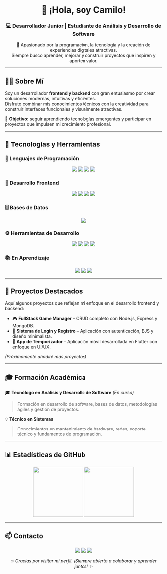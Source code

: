 <!-- Encabezado principal -->
<div align="center">

# 👋 ¡Hola, soy Camilo!
### 💻 Desarrollador Junior | Estudiante de Análisis y Desarrollo de Software  

🚀 Apasionado por la programación, la tecnología y la creación de experiencias digitales atractivas.  
Siempre busco aprender, mejorar y construir proyectos que inspiren y aporten valor.  

---

</div>

## 👨‍💻 Sobre Mí

Soy un desarrollador **frontend y backend** con gran entusiasmo por crear soluciones modernas, intuitivas y eficientes.  
Disfruto combinar mis conocimientos técnicos con la creatividad para construir interfaces funcionales y visualmente atractivas.  

🎯 **Objetivo:** seguir aprendiendo tecnologías emergentes y participar en proyectos que impulsen mi crecimiento profesional.  

---

## 🧩 Tecnologías y Herramientas

### 🧠 **Lenguajes de Programación**
<p align="center">
  <img src="https://img.shields.io/badge/JavaScript-F7DF1E?style=flat&logo=javascript&logoColor=black" />
  <img src="https://img.shields.io/badge/Node.js-339933?style=flat&logo=nodedotjs&logoColor=white" />
  <img src="https://img.shields.io/badge/.NET-512BD4?style=flat&logo=dotnet&logoColor=white" />
  <img src="https://img.shields.io/badge/C-00599C?style=flat&logo=c&logoColor=white" />
</p>

### 🎨 **Desarrollo Frontend**
<p align="center">
  <img src="https://img.shields.io/badge/React-20232A?style=flat&logo=react&logoColor=61DAFB" />
  <img src="https://img.shields.io/badge/HTML5-E34F26?style=flat&logo=html5&logoColor=white" />
  <img src="https://img.shields.io/badge/CSS3-1572B6?style=flat&logo=css3&logoColor=white" />
  <img src="https://img.shields.io/badge/TailwindCSS-38B2AC?style=flat&logo=tailwind-css&logoColor=white" />
</p>

### 🗄️ **Bases de Datos**
<p align="center">
  <img src="https://img.shields.io/badge/MySQL-00000F?style=flat&logo=mysql&logoColor=white" />
</p>

### ⚙️ **Herramientas de Desarrollo**
<p align="center">
  <img src="https://img.shields.io/badge/Docker-2CA5E0?style=flat&logo=docker&logoColor=white" />
  <img src="https://img.shields.io/badge/Git-F05032?style=flat&logo=git&logoColor=white" />
  <img src="https://img.shields.io/badge/GitHub-181717?style=flat&logo=github&logoColor=white" />
  <img src="https://img.shields.io/badge/Nodemon-76D04B?style=flat&logo=nodemon&logoColor=white" />
</p>

### 📚 **En Aprendizaje**
<p align="center">
  <img src="https://img.shields.io/badge/Vue.js-4FC08D?style=flat&logo=vuedotjs&logoColor=white" />
  <img src="https://img.shields.io/badge/Python-3776AB?style=flat&logo=python&logoColor=white" />
  <img src="https://img.shields.io/badge/TypeScript-3178C6?style=flat&logo=typescript&logoColor=white" />
</p>

---

## 🧠 Proyectos Destacados

Aquí algunos proyectos que reflejan mi enfoque en el desarrollo frontend y backend:

- 🎮 **FullStack Game Manager** – CRUD completo con Node.js, Express y MongoDB.  
- 🧾 **Sistema de Login y Registro** – Aplicación con autenticación, EJS y diseño minimalista.  
- 📱 **App de Temporizador** – Aplicación móvil desarrollada en Flutter con enfoque en UI/UX.  

*(Próximamente añadiré más proyectos)*  

---

## 🎓 Formación Académica

🎓 **Tecnólogo en Análisis y Desarrollo de Software** *(En curso)*  
> Formación en desarrollo de software, bases de datos, metodologías ágiles y gestión de proyectos.

💡 **Técnico en Sistemas**  
> Conocimientos en mantenimiento de hardware, redes, soporte técnico y fundamentos de programación.

---

## 📊 Estadísticas de GitHub

<p align="center">
  <img src="https://github-readme-stats.vercel.app/api?username=camilO-ccp&show_icons=true&theme=tokyonight" height="160" />
  <img src="https://github-readme-stats.vercel.app/api/top-langs/?username=camilO-ccp&layout=compact&theme=tokyonight" height="160" />
</p>

---

## 📫 Contacto

<p align="center">
  <a href="mailto:bryan.giraldo.0906@gmail.com"><img src="https://img.shields.io/badge/Email-D14836?style=for-the-badge&logo=gmail&logoColor=white" /></a>
  <a href="https://www.linkedin.com/in/tu-perfil"><img src="https://img.shields.io/badge/LinkedIn-0A66C2?style=for-the-badge&logo=linkedin&logoColor=white" /></a>
  <a href="https://github.com/camilO-ccp"><img src="https://img.shields.io/badge/GitHub-181717?style=for-the-badge&logo=github&logoColor=white" /></a>
</p>

<div align="center">
  <i>✨ Gracias por visitar mi perfil. ¡Siempre abierto a colaborar y aprender juntos! ✨</i>
</div>
